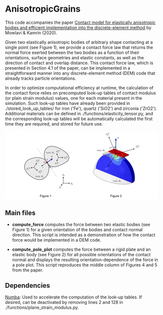 # AnisotropicGrains

This code accompanies the paper [Contact model for elastically anisotropic bodies and efficient implementation into the discrete-element method](https://arxiv.org/abs/2006.13148) by Mowlavi & Kamrin (2020).

Given two elastically anisotropic bodies of arbitrary shape contacting at a single point (see Figure 1), we provide a contact force law that returns the normal force exerted between the two bodies as a function of their orientations, surface geometries and elastic constants, as well as the direction of contact and overlap distance. This contact force law, which is presented in Section 4.1 of the paper, can be implemented in a straightforward manner into any discrete-element method (DEM) code that already tracks particle orientations.

In order to optimize computational efficiency at runtime, the calculation of the contact force relies on precomputed look-up tables of contact modulus (or plain strain modulus) values, one for each material present in the simulation. Such look-up tables have already been provided in ./stored_look_up_tables/ for iron ('Fe'), quartz ('SiO2') and zirconia ('ZrO2'). Additional materials can be defined in ./functions/elasticity_tensor.py, and the corresponding look-up tables will be automatically calculated the first time they are required, and stored for future use.

![sketch](./sketch.png)

## Main files

* **compute_force** computes the force between two elastic bodies (see Figure 1) for a given orientation of the bodies and contact normal direction. This script is intended as a demonstration of how the contact force would be implemented in a DEM code.

* **compute_pole_plot** computes the force between a rigid plate and an elastic body (see Figure 2) for all possible orientations of the contact normal and displays the resulting orientation-dependence of the force in a pole plot. This script reproduces the middle column of Figures 4 and 5 from the paper.

## Dependencies

[Numba](https://numba.pydata.org): Used to accelerate the computation of the look-up tables. If desired, can be deactivated by removing lines 2 and 128 in ./functions/plane_strain_modulus.py.
